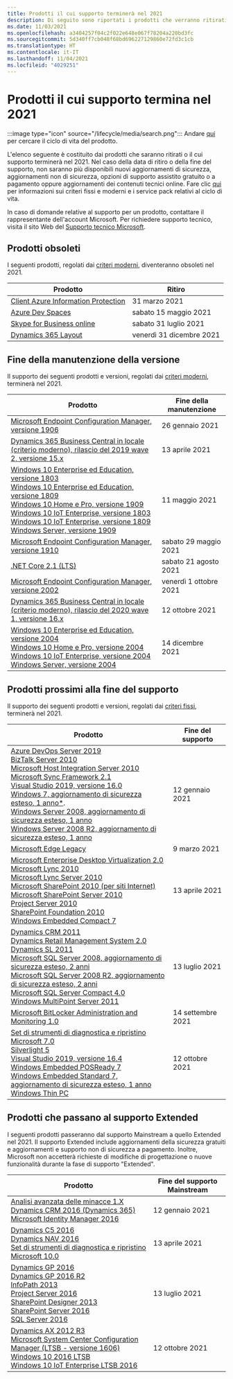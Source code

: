 ```yaml
---
title: Prodotti il cui supporto terminerà nel 2021
description: Di seguito sono riportati i prodotti che verranno ritirati o il cui supporto terminerà o passerà da Mainstream a Extended nel 2021.
ms.date: 11/03/2021
ms.openlocfilehash: a3404257f04c2f022e648e067f78204a220bd3fc
ms.sourcegitcommit: 5d340ff7cb048f68bd696227129860e72fd3c1cb
ms.translationtype: HT
ms.contentlocale: it-IT
ms.lasthandoff: 11/04/2021
ms.locfileid: "4029251"
---
```

# <a name="products-ending-support-in-2021"></a>Prodotti il cui supporto termina nel 2021

:::image type="icon" source="/lifecycle/media/search.png":::
Andare [qui](/lifecycle/products/) per cercare il ciclo di vita del prodotto.

L'elenco seguente è costituito dai prodotti che saranno ritirati o il cui supporto terminerà nel 2021. Nel caso della data di ritiro o della fine del supporto, non saranno più disponibili nuovi aggiornamenti di sicurezza, aggiornamenti non di sicurezza, opzioni di supporto assistito gratuito o a pagamento oppure aggiornamenti dei contenuti tecnici online. Fare clic [qui](/lifecycle/overview/product-end-of-support-overview) per informazioni sui criteri fissi e moderni e i service pack relativi al ciclo di vita.

In caso di domande relative al supporto per un prodotto, contattare il rappresentante dell'account Microsoft. Per richiedere supporto tecnico, visita il sito Web del [Supporto tecnico Microsoft](https://support.microsoft.com/contactus/?ws=support).

## <a name="product-retirements"></a>Prodotti obsoleti

I seguenti prodotti, regolati dai [criteri moderni](/lifecycle/policies/modern), diventeranno obsoleti nel 2021.

| Prodotto | Ritiro |
| --- | --- |
| [Client Azure Information Protection](/lifecycle/products/azure-information-protection-client?branch=live)<br> | 31 marzo 2021 |
| [Azure Dev Spaces](/lifecycle/products/azure-dev-spaces?branch=live)<br> | sabato 15 maggio 2021 |
| [Skype for Business online](/lifecycle/products/skype-for-business-online?branch=live)<br> | sabato 31 luglio 2021 |
| [Dynamics 365 Layout](/lifecycle/products/dynamics-365-layout?branch=live)<br> | venerdì 31 dicembre 2021 |


## <a name="release-end-of-servicing"></a>Fine della manutenzione della versione

Il supporto dei seguenti prodotti e versioni, regolati dai [criteri moderni](/lifecycle/policies/modern), terminerà nel 2021.

| Prodotto | Fine della manutenzione |
| --- | --- |
| [Microsoft Endpoint Configuration Manager, versione 1906](/lifecycle/products/microsoft-endpoint-configuration-manager?branch=live)<br> | 26 gennaio 2021 |
| [Dynamics 365 Business Central in locale (criterio moderno), rilascio del 2019 wave 2, versione 15.x](/lifecycle/products/dynamics-365-business-central-onpremises-modern-policy?branch=live)<br> | 13 aprile 2021 |
| [Windows 10 Enterprise ed Education, versione 1803](/lifecycle/products/windows-10-enterprise-and-education?branch=live)<br>[Windows 10 Enterprise ed Education, versione 1809](/lifecycle/products/windows-10-enterprise-and-education?branch=live)<br>[Windows 10 Home e Pro, versione 1909](/lifecycle/products/windows-10-home-and-pro?branch=live)<br>[Windows 10 IoT Enterprise, versione 1803](/lifecycle/products/windows-10-iot-enterprise?branch=live)<br>[Windows 10 IoT Enterprise, versione 1809](/lifecycle/products/windows-10-iot-enterprise?branch=live)<br>[Windows Server, versione 1909](/lifecycle/products/windows-server?branch=live)<br> | 11 maggio 2021 |
| [Microsoft Endpoint Configuration Manager, versione 1910](/lifecycle/products/microsoft-endpoint-configuration-manager?branch=live)<br> | sabato 29 maggio 2021 |
| [.NET Core 2.1 (LTS)](/lifecycle/products/microsoft-net-and-net-core?branch=live)<br> | sabato 21 agosto 2021 |
| [Microsoft Endpoint Configuration Manager, versione 2002](/lifecycle/products/microsoft-endpoint-configuration-manager?branch=live)<br> | venerdì 1 ottobre 2021 |
| [Dynamics 365 Business Central in locale (criterio moderno), rilascio del 2020 wave 1, versione 16.x](/lifecycle/products/dynamics-365-business-central-onpremises-modern-policy?branch=live)<br> | 12 ottobre 2021 |
| [Windows 10 Enterprise ed Education, versione 2004](/lifecycle/products/windows-10-enterprise-and-education?branch=live)<br>[Windows 10 Home e Pro, versione 2004](/lifecycle/products/windows-10-home-and-pro?branch=live)<br>[Windows 10 IoT Enterprise, versione 2004](/lifecycle/products/windows-10-iot-enterprise?branch=live)<br>[Windows Server, versione 2004](/lifecycle/products/windows-server?branch=live)<br> | 14 dicembre 2021 |


## <a name="products-reaching-end-of-support"></a>Prodotti prossimi alla fine del supporto

Il supporto dei seguenti prodotti e versioni, regolati dai [criteri fissi](/lifecycle/policies/fixed), terminerà nel 2021.

| Prodotto | Fine del supporto |
| --- | --- |
| [Azure DevOps Server 2019](/lifecycle/products/azure-devops-server-2019?branch=live)<br>[BizTalk Server 2010](/lifecycle/products/biztalk-server-2010?branch=live)<br>[Microsoft Host Integration Server 2010](/lifecycle/products/microsoft-host-integration-server-2010?branch=live)<br>[Microsoft Sync Framework 2.1](/lifecycle/products/microsoft-sync-framework-21?branch=live)<br>[Visual Studio 2019, versione 16.0](/lifecycle/products/visual-studio-2019?branch=live)<br>[Windows 7, aggiornamento di sicurezza esteso, 1 anno*](/lifecycle/products/windows-7?branch=live).<br>[Windows Server 2008, aggiornamento di sicurezza esteso, 1 anno](/lifecycle/products/windows-server-2008?branch=live)<br>[Windows Server 2008 R2, aggiornamento di sicurezza esteso, 1 anno](/lifecycle/products/windows-server-2008-r2?branch=live)<br> | 12 gennaio 2021 |
| [Microsoft Edge Legacy](/lifecycle/products/microsoft-edge-legacy?branch=live)<br> | 9 marzo 2021 |
| [Microsoft Enterprise Desktop Virtualization 2.0](/lifecycle/products/microsoft-enterprise-desktop-virtualization-20?branch=live)<br>[Microsoft Lync 2010](/lifecycle/products/microsoft-lync-2010?branch=live)<br>[Microsoft Lync Server 2010](/lifecycle/products/microsoft-lync-server-2010?branch=live)<br>[Microsoft SharePoint 2010 (per siti Internet)](/lifecycle/products/microsoft-sharepoint-2010?branch=live)<br>[Microsoft SharePoint Server 2010](/lifecycle/products/microsoft-sharepoint-server-2010?branch=live)<br>[Project Server 2010](/lifecycle/products/project-server-2010?branch=live)<br>[SharePoint Foundation 2010](/lifecycle/products/sharepoint-foundation-2010?branch=live)<br>[Windows Embedded Compact 7](/lifecycle/products/windows-embedded-compact-7?branch=live)<br> | 13 aprile 2021 |
| [Dynamics CRM 2011](/lifecycle/products/dynamics-crm-2011?branch=live)<br>[Dynamics Retail Management System 2.0](/lifecycle/products/dynamics-retail-management-system-20?branch=live)<br>[Dynamics SL 2011](/lifecycle/products/dynamics-sl-2011?branch=live)<br>[Microsoft SQL Server 2008, aggiornamento di sicurezza esteso, 2 anni](/lifecycle/products/microsoft-sql-server-2008?branch=live)<br>[Microsoft SQL Server 2008 R2, aggiornamento di sicurezza esteso, 2 anni](/lifecycle/products/microsoft-sql-server-2008-r2?branch=live)<br>[Microsoft SQL Server Compact 4.0](/lifecycle/products/microsoft-sql-server-compact-40?branch=live)<br>[Windows MultiPoint Server 2011](/lifecycle/products/windows-multipoint-server-2011?branch=live)<br> | 13 luglio 2021 |
| [Microsoft BitLocker Administration and Monitoring 1.0](/lifecycle/products/microsoft-bitlocker-administration-and-monitoring-10?branch=live)<br> | 14 settembre 2021 |
| [Set di strumenti di diagnostica e ripristino Microsoft 7.0](/lifecycle/products/microsoft-diagnostics-and-recovery-toolset-70?branch=live)<br>[Silverlight 5](/lifecycle/products/silverlight-5?branch=live)<br>[Visual Studio 2019, versione 16.4](/lifecycle/products/visual-studio-2019?branch=live)<br>[Windows Embedded POSReady 7](/lifecycle/products/windows-embedded-posready-7?branch=live)<br>[Windows Embedded Standard 7, aggiornamento di sicurezza esteso, 1 anno](/lifecycle/products/windows-embedded-standard-7?branch=live)<br>[Windows Thin PC](/lifecycle/products/windows-thin-pc?branch=live)<br> | 12 ottobre 2021 |


## <a name="products-moving-to-extended-support"></a>Prodotti che passano al supporto Extended

I seguenti prodotti passeranno dal supporto Mainstream a quello Extended nel 2021. Il supporto Extended include aggiornamenti della sicurezza gratuiti e aggiornamenti e supporto non di sicurezza a pagamento. Inoltre, Microsoft non accetterà richieste di modifiche di progettazione o nuove funzionalità durante la fase di supporto "Extended".

| Prodotto | Fine del supporto Mainstream |
| --- | --- |
| [Analisi avanzata delle minacce 1.X](/lifecycle/products/advanced-threat-analytics-1x?branch=live)<br>[Dynamics CRM 2016 (Dynamics 365)](/lifecycle/products/dynamics-crm-2016-dynamics-365?branch=live)<br>[Microsoft Identity Manager 2016](/lifecycle/products/microsoft-identity-manager-2016?branch=live)<br> | 12 gennaio 2021 |
| [Dynamics C5 2016](/lifecycle/products/dynamics-c5-2016?branch=live)<br>[Dynamics NAV 2016](/lifecycle/products/dynamics-nav-2016?branch=live)<br>[Set di strumenti di diagnostica e ripristino Microsoft 10.0](/lifecycle/products/microsoft-diagnostics-and-recovery-toolset-100?branch=live)<br> | 13 aprile 2021 |
| [Dynamics GP 2016](/lifecycle/products/dynamics-gp-2016?branch=live)<br>[Dynamics GP 2016 R2](/lifecycle/products/dynamics-gp-2016-r2?branch=live)<br>[InfoPath 2013](/lifecycle/products/infopath-2013?branch=live)<br>[Project Server 2016](/lifecycle/products/project-server-2016?branch=live)<br>[SharePoint Designer 2013](/lifecycle/products/sharepoint-designer-2013?branch=live)<br>[SharePoint Server 2016](/lifecycle/products/sharepoint-server-2016?branch=live)<br>[SQL Server 2016](/lifecycle/products/sql-server-2016?branch=live)<br> | 13 luglio 2021 |
| [Dynamics AX 2012 R3](/lifecycle/products/dynamics-ax-2012-r3?branch=live)<br>[Microsoft System Center Configuration Manager (LTSB - versione 1606)](/lifecycle/products/microsoft-system-center-configuration-manager-ltsb-version-1606?branch=live)<br>[Windows 10 2016 LTSB](/lifecycle/products/windows-10-2016-ltsb?branch=live)<br>[Windows 10 IoT Enterprise LTSB 2016](/lifecycle/products/windows-10-iot-enterprise-ltsb-2016?branch=live)<br> | 12 ottobre 2021 |
